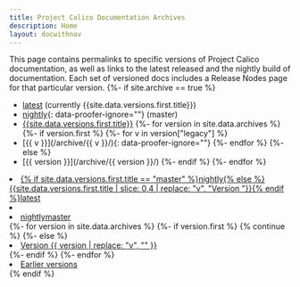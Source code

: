 ```yaml
---
title: Project Calico Documentation Archives
description: Home
layout: docwithnav
---
```

This page contains permalinks to specific versions of Project Calico documentation, as well as links to the latest released
and the nightly build of documentation. Each set of versioned docs includes a Release Nodes page for that particular
version.
{%- if site.archive == true %}
- [latest](/) (currently {{site.data.versions.first.title}})
- [nightly](/master/){: data-proofer-ignore=""} (master)
- [{{site.data.versions.first.title}}](/archive/{{page.version}})
{%- for version in site.data.archives %}
{%- if version.first %}
    {%- for v in version["legacy"] %}
- [{{ v }}](/archive/{{ v }}/){: data-proofer-ignore=""}
    {%- endfor %}
{%- else %}
- [{{ version }}](/archive/{{ version }}/)
{%- endif %}
{%- endfor %}

<div id="release-list" class="hidden" markdown="0">
    <li><a href="/">{% if site.data.versions.first.title == "master" %}nightly{% else %}{{site.data.versions.first.title | slice: 0,4 | replace: "v", "Version "}}{% endif %}<span class="badge release-badge latest">latest</span></a></li>
    <li role="separator" class="divider"></li>
    <li><a href="/master">nightly<span class="badge release-badge nightly">master</span></a></li>
    {%- for version in site.data.archives %}
        {%- if version.first %}
        {% continue %}
        {%- else %}
        <li><a href="/{{ version }}">Version {{ version | replace: "v", ""  }}</a></li>
        {%- endif %}
    {%- endfor %}
    <li><a href="/releases">Earlier versions</a></li>
</div>
{% endif %}

